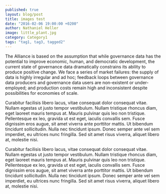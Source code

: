 ```yaml
---
published: true
layout: blog/post
title: images test
date: "2016-02-06 19:00:00 +0200"
author: Nathaniel Heller
image: little_plant.jpg
category: Category1
tags: "tag1, tag3, tagged2"
---
```



The Alliance is based on the assumption that while governance data has the potential to improve economic, human, and democratic development, the current state of governance data dramatically constrains its ability to produce positive change. We face a series of market failures: the supply of data is highly irregular and ad hoc; feedback loops between governance data producers and governance data users are non-existent or under-employed; and production costs remain high and inconsistent despite possibilities for economies of scale.

Curabitur facilisis libero lacus, vitae consequat dolor consequat vitae. Nullam egestas ut justo tempor vestibulum. Nullam tristique rhoncus diam, eget laoreet mauris tempus at. Mauris pulvinar quis leo non tristique. Pellentesque ex leo, gravida ut est eget, iaculis convallis sem. Fusce dignissim eros augue, sit amet viverra ante porttitor mattis. Ut bibendum tincidunt sollicitudin. Nulla nec tincidunt ipsum. Donec semper ante vel sem imperdiet, eu ultrices nunc fringilla. Sed sit amet risus viverra, aliquet libero at, molestie nisi.

Curabitur facilisis libero lacus, vitae consequat dolor consequat vitae. Nullam egestas ut justo tempor vestibulum. Nullam tristique rhoncus diam, eget laoreet mauris tempus at. Mauris pulvinar quis leo non tristique. Pellentesque ex leo, gravida ut est eget, iaculis convallis sem. Fusce dignissim eros augue, sit amet viverra ante porttitor mattis. Ut bibendum tincidunt sollicitudin. Nulla nec tincidunt ipsum. Donec semper ante vel sem imperdiet, eu ultrices nunc fringilla. Sed sit amet risus viverra, aliquet libero at, molestie nisi.
